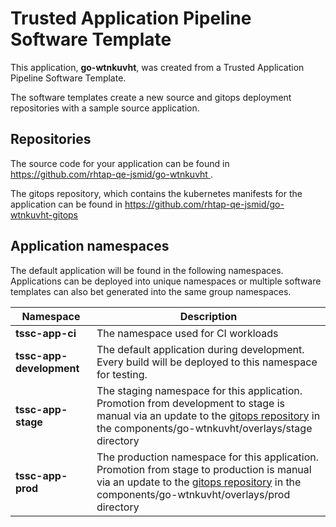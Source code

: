 # Trusted Application Pipeline Software Template

This application, **go-wtnkuvht**, was created from a Trusted Application Pipeline Software Template.

The software templates create a new source and gitops deployment repositories with a sample source application. 

## Repositories

The source code for your application can be found in [https://github.com/rhtap-qe-jsmid/go-wtnkuvht ](https://github.com/rhtap-qe-jsmid/go-wtnkuvht ).
 
The gitops repository, which contains the kubernetes manifests for the application can be found in 
[https://github.com/rhtap-qe-jsmid/go-wtnkuvht-gitops ](https://github.com/rhtap-qe-jsmid/go-wtnkuvht-gitops ) 

## Application namespaces 

The default application will be found in the following namespaces. Applications can be deployed into unique namespaces or multiple software templates can also bet generated into the same group namespaces.  

|  Namespace   |  Description   |  
| -------- | -------- |
| **tssc-app-ci** | The namespace used for CI workloads |
| **tssc-app-development** | The default application during development. Every build will be deployed to this namespace for testing. |
| **tssc-app-stage** | The staging namespace for this application. Promotion from development to stage is manual via an update to the [gitops repository](https://github.com/rhtap-qe-jsmid/go-wtnkuvht-gitops ) in the components/go-wtnkuvht/overlays/stage directory |
| **tssc-app-prod** | The production namespace for this application. Promotion from stage to production is manual via an update to the [gitops repository](https://github.com/rhtap-qe-jsmid/go-wtnkuvht-gitops ) in the components/go-wtnkuvht/overlays/prod directory |